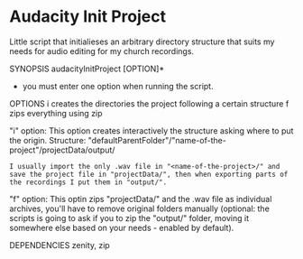 # Audacity Init Project
Little script that initialieses an arbitrary directory structure that suits my needs for audio editing for my church recordings.

SYNOPSIS
    audacityInitProject [OPTION]*

* you must enter one option when running the script.

OPTIONS
    i creates the directories the project following a certain structure
    f zips everything using zip

"i" option:
    This option creates interactively the structure asking where to put the origin.
    Structure: "defaultParentFolder"/"name-of-the-project"/projectData/output/

    I usually import the only .wav file in "<name-of-the-project>/" and save the project file in "projectData/", then when exporting parts of the recordings I put them in "output/".

"f" option:
    This optin zips "projectData/" and the .wav file as individual archives, you'll have to remove original folders manually (optional: the scripts is going to ask if you to zip the "output/" folder, moving it somewhere else based on your needs - enabled by default).

DEPENDENCIES
    zenity, zip